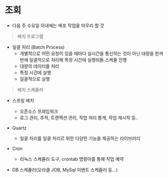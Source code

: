 # 조회

- 다음 주 수요일 이내에는 배포 작업을 마무리 할 것  

> 배치 프로그램  
- 일괄 처리 (Batch Process)  
  - 개별적으로 어떤 요청이 있을 때마다 실시간을 통신하는 것이 아닌 대량을 한꺼번에 일괄적으로 처리해 특정 시간에 실행되돍 스케쥴 진행  
  - 대량의 데이터를 처리  
  - 특정 시간에 실행
  - 일괄적으로 실행  

> 배치 스케줄러 
- 스프링 배치
  - 오픈소스 프레임워크
  - 로그 관리, 추적, 트랜잭션 관리, 작업 처리 통계, 작업 재시작 등.. 

- Quartz
  - 일괄 처리를 일괄 처리르 위한 다양한 기능을 제공하는 라이브러리

- Cron
  - 리눅스 스케쥴러 도구, crontab 명령어를 통해 작업 예약  

- DB 스케쥴러(오라클 JOB, MySql 이벤트 스케쥴러 등...)